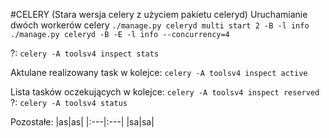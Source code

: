 #CELERY
(Stara wersja celery z użyciem pakietu celeryd)
Uruchamianie dwóch workerów celery
`./manage.py celeryd multi start 2 -B -l info`
`./manage.py celeryd -B -E -l info --concurrency=4`


?:
`celery -A toolsv4 inspect stats`

Aktulane realizowany task w kolejce:
`celery -A toolsv4 inspect active`

Lista tasków oczekujących w kolejce:
`celery -A toolsv4 inspect reserved`
?:
`celery -A toolsv4 status`

Pozostałe:
|as|as|
|:---|:---|
|sa|sa|







